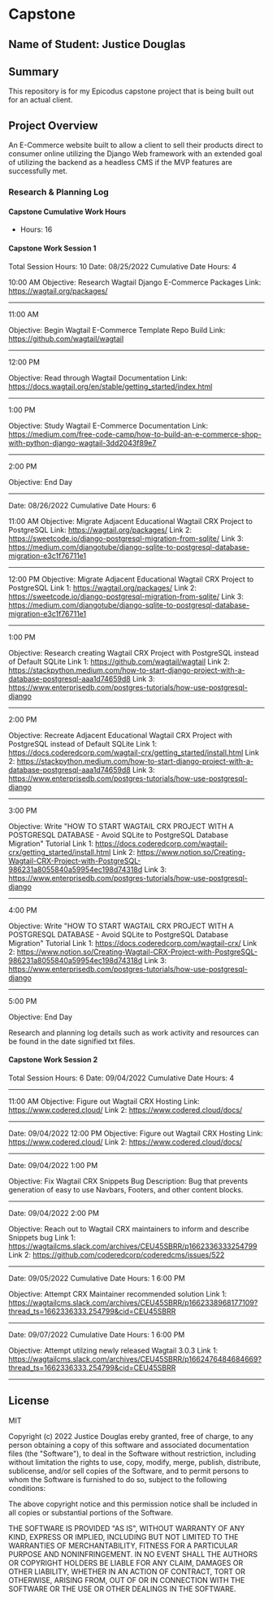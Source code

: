 # Capstone

## Name of Student: Justice Douglas
## Summary
This repository is for my Epicodus capstone project that is being built out for an actual client.
## Project Overview
An E-Commerce website built to allow a client to sell their products direct to consumer online utilizing the Django Web framework with an extended goal of utilizing the backend as a headless CMS if the MVP features are successfully met.
### Research & Planning Log
#### Capstone Cumulative Work Hours
- Hours: 16
#### Capstone Work Session 1
Total Session Hours: 10
Date: 08/25/2022
Cumulative Date Hours: 4

10:00 AM
Objective: Research Wagtail Django E-Commerce Packages
Link: https://wagtail.org/packages/

------

11:00 AM

Objective: Begin Wagtail E-Commerce Template Repo Build
Link: https://github.com/wagtail/wagtail

------

12:00 PM

Objective: Read through Wagtail Documentation
Link: https://docs.wagtail.org/en/stable/getting_started/index.html

------

1:00 PM

Objective: Study Wagtail E-Commerce Documentation
Link: https://medium.com/free-code-camp/how-to-build-an-e-commerce-shop-with-python-django-wagtail-3dd2043f89e7

------

2:00 PM

Objective: End Day

------------

Date: 08/26/2022
Cumulative Date Hours: 6

11:00 AM
Objective: Migrate Adjacent Educational Wagtail CRX Project to PostgreSQL
Link: https://wagtail.org/packages/
Link 2: https://sweetcode.io/django-postgresql-migration-from-sqlite/
Link 3: https://medium.com/djangotube/django-sqlite-to-postgresql-database-migration-e3c1f76711e1

------

12:00 PM
Objective: Migrate Adjacent Educational Wagtail CRX Project to PostgreSQL
Link 1: https://wagtail.org/packages/
Link 2: https://sweetcode.io/django-postgresql-migration-from-sqlite/
Link 3: https://medium.com/djangotube/django-sqlite-to-postgresql-database-migration-e3c1f76711e1

------

1:00 PM

Objective: Research creating Wagtail CRX Project with PostgreSQL instead of Default SQLite
Link 1: https://github.com/wagtail/wagtail
Link 2: https://stackpython.medium.com/how-to-start-django-project-with-a-database-postgresql-aaa1d74659d8
Link 3: https://www.enterprisedb.com/postgres-tutorials/how-use-postgresql-django

------

2:00 PM

Objective: Recreate Adjacent Educational Wagtail CRX Project with PostgreSQL instead of Default SQLite
Link 1: https://docs.coderedcorp.com/wagtail-crx/getting_started/install.html
Link 2: https://stackpython.medium.com/how-to-start-django-project-with-a-database-postgresql-aaa1d74659d8
Link 3: https://www.enterprisedb.com/postgres-tutorials/how-use-postgresql-django

------

3:00 PM

Objective: Write "HOW TO START WAGTAIL CRX PROJECT WITH A POSTGRESQL DATABASE - Avoid SQLite to PostgreSQL Database Migration" Tutorial
Link 1: https://docs.coderedcorp.com/wagtail-crx/getting_started/install.html
Link 2: https://www.notion.so/Creating-Wagtail-CRX-Project-with-PostgreSQL-986231a8055840a59954ec198d74318d
Link 3: https://www.enterprisedb.com/postgres-tutorials/how-use-postgresql-django

------

4:00 PM

Objective: Write "HOW TO START WAGTAIL CRX PROJECT WITH A POSTGRESQL DATABASE - Avoid SQLite to PostgreSQL Database Migration" Tutorial
Link 1: https://docs.coderedcorp.com/wagtail-crx/
Link 2: https://www.notion.so/Creating-Wagtail-CRX-Project-with-PostgreSQL-986231a8055840a59954ec198d74318d
Link 3: https://www.enterprisedb.com/postgres-tutorials/how-use-postgresql-django

------

5:00 PM

Objective: End Day

Research and planning log details such as work activity and resources can be found in the date signified txt files.

#### Capstone Work Session 2
Total Session Hours: 6
Date: 09/04/2022
Cumulative Date Hours: 4

------

11:00 AM
Objective: Figure out Wagtail CRX Hosting
Link: https://www.codered.cloud/
Link 2: https://www.codered.cloud/docs/

------

Date: 09/04/2022
12:00 PM
Objective: Figure out Wagtail CRX Hosting
Link: https://www.codered.cloud/
Link 2: https://www.codered.cloud/docs/

------

Date: 09/04/2022
1:00 PM

Objective: Fix Wagtail CRX Snippets Bug
Description: Bug that prevents generation of easy to use Navbars, Footers, and other content blocks.

------

Date: 09/04/2022
2:00 PM

Objective: Reach out to Wagtail CRX maintainers to inform and describe Snippets bug
Link 1: https://wagtailcms.slack.com/archives/CEU45SBRR/p1662336333254799
Link 2: https://github.com/coderedcorp/coderedcms/issues/522

------

Date: 09/05/2022
Cumulative Date Hours: 1
6:00 PM

Objective: Attempt CRX Maintainer recommended solution
Link 1: https://wagtailcms.slack.com/archives/CEU45SBRR/p1662338968177109?thread_ts=1662336333.254799&cid=CEU45SBRR

------

Date: 09/07/2022
Cumulative Date Hours: 1
6:00 PM

Objective: Attempt utilzing newly released Wagtail 3.0.3
Link 1: https://wagtailcms.slack.com/archives/CEU45SBRR/p1662476484684669?thread_ts=1662336333.254799&cid=CEU45SBRR

------


## License

MIT

Copyright (c) 2022 Justice Douglas
ereby granted, free of charge, to any person obtaining a copy of this software and associated documentation files (the "Software"), to deal in the Software without restriction, including without limitation the rights to use, copy, modify, merge, publish, distribute, sublicense, and/or sell copies of the Software, and to permit persons to whom the Software is furnished to do so, subject to the following conditions:

The above copyright notice and this permission notice shall be included in all copies or substantial portions of the Software.

THE SOFTWARE IS PROVIDED "AS IS", WITHOUT WARRANTY OF ANY KIND, EXPRESS OR IMPLIED, INCLUDING BUT NOT LIMITED TO THE WARRANTIES OF MERCHANTABILITY, FITNESS FOR A PARTICULAR PURPOSE AND NONINFRINGEMENT. IN NO EVENT SHALL THE AUTHORS OR COPYRIGHT HOLDERS BE LIABLE FOR ANY CLAIM, DAMAGES OR OTHER LIABILITY, WHETHER IN AN ACTION OF CONTRACT, TORT OR OTHERWISE, ARISING FROM, OUT OF OR IN CONNECTION WITH THE SOFTWARE OR THE USE OR OTHER DEALINGS IN THE SOFTWARE.